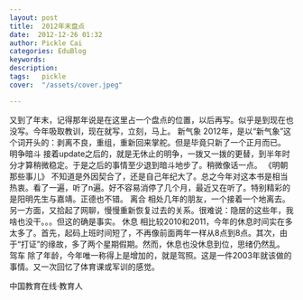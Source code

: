 ```yaml
---
layout: post  
title:  2012年末盘点  
date:  2012-12-26 01:32  
author: Pickle Cai  
categories: EduBlog  
keywords: 
description:   
tags:	pickle   
cover:  "/assets/cover.jpeg"  

---  
```

    
 又到了年末，记得那年说是在这里占一个盘点的位置，以后再写。似乎是到现在也没写。今年吸取教训，现在就写，立刻，马上。 新气象 2012年，是以“新气象”这个词开头的：剥离不良，重组，重新回来掌舵。但是毕竟只新了一个正月而已。 明争暗斗 接着update之后的，就是无休止的明争，一拨又一拨的更替，到半年时分才算稍微稳定。于是之后的事情至少退到暗斗地步了。稍微像话一点。 《明朝那些事儿》 不知道是外因契合了，还是自己年纪大了。总之今年对这本书是相当热衷。看了一遍，听了n遍。好不容易消停了几个月，最近又在听了。特别精彩的是阳明先生与嘉靖。正德也不错。 离合 相处几年的朋友，一个接着一个地离去。另一方面，又拾起了网聊，慢慢重新恢复过去的关系。很难说：隐居的这些年，我啥也没干。。。但这的确是事实。 休息 相比较2010和2011，今年的休息时间实在多太多了。首先，起码上班时间短了，不再像前面两年一样从8点到8点。其次，由于“打证”的缘故，多了两个星期假期。然而，休息也没休息到位，思绪仍然乱。 驾车 除了年龄，今年唯一称得上是增加的，就是驾照。这是一件2003年就该做的事情。又一次回忆了体育课或军训的感觉。								

		    
 中国教育在线·教育人

